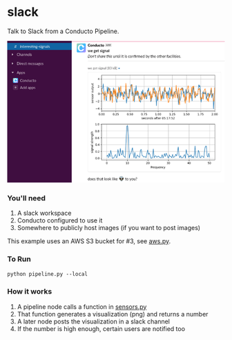 # slack

Talk to Slack from a Conducto Pipeline.

![screenshot of slack](signal.png)

### You'll need

1. A slack workspace
2. Conducto configured to use it
3. Somewhere to publicly host images (if you want to post images)

This example uses an AWS S3 bucket for #3, see [aws.py](aws.py).

### To Run

    python pipeline.py --local

### How it works

 1. A pipeline node calls a function in [sensors.py](sensors.py)
 2. That function generates a visualization (png) and returns a number
 3. A later node posts the visualization in a slack channel
 4. If the number is high enough, certain users are notified too
